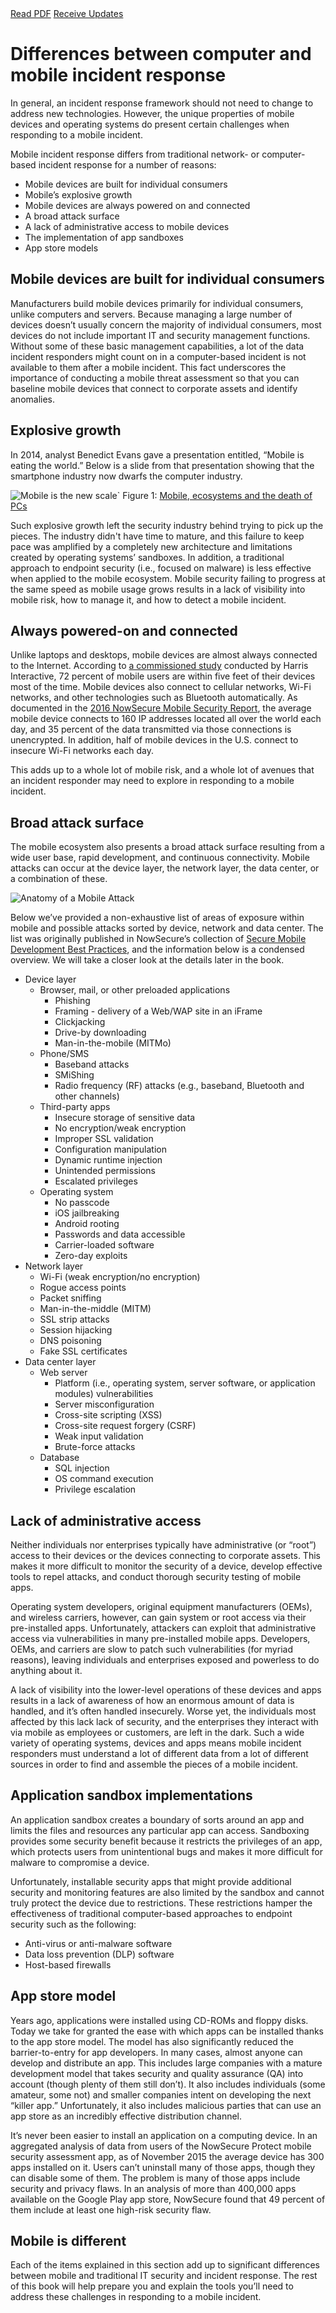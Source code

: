 <div class="cta-banner">
  <a class="cta-banner-pdf" href="https://info.nowsecure.com/IRforAndroidandiOS_PDFRequest.html">Read PDF<i class="fa fa-file-pdf-o"></i></a>
  <a class="cta-banner-update" href="https://info.nowsecure.com/IRforAndroidandiOS_Updates.html">Receive Updates<i class="fa fa-bell-o"></i></a>
</div>

# Differences between computer and mobile incident response

In general, an incident response framework should not need to change to address new technologies. However, the unique properties of mobile devices and operating systems do present certain challenges when responding to a mobile incident.

Mobile incident response differs from traditional network- or computer-based incident response for a number of reasons: 

* Mobile devices are built for individual consumers
* Mobile’s explosive growth
* Mobile devices are always powered on and connected
* A broad attack surface
* A lack of administrative access to mobile devices
* The implementation of app sandboxes
* App store models

## Mobile devices are built for individual consumers

Manufacturers build mobile devices primarily for individual consumers, unlike computers and servers. Because managing a large number of devices doesn’t usually concern the majority of individual consumers, most devices do not include important IT and security management functions. Without some of these basic management capabilities, a lot of the data incident responders might count on in a computer-based incident is not available to them after a mobile incident. This fact underscores the importance of conducting a mobile threat assessment so that you can baseline mobile devices that connect to corporate assets and identify anomalies.

## Explosive growth
In 2014, analyst Benedict Evans gave a presentation entitled, “Mobile is eating the world.” Below is a slide from that presentation showing that the smartphone industry now dwarfs the computer industry.

![Mobile is the new scale](../assets/ben-evans-a16z-mobile-is-the-new-scale.png)`
Figure 1: [Mobile, ecosystems and the death of PCs](http://ben-evans.com/benedictevans/2015/11/7/mobile-ecosystems-and-the-death-of-pcs)

Such explosive growth left the security industry behind trying to pick up the pieces. The industry didn't have time to mature, and this failure to keep pace was amplified by a completely new architecture and limitations created by operating systems’ sandboxes. In addition, a traditional approach to endpoint security (i.e., focused on malware) is less effective when applied to the mobile ecosystem. Mobile security failing to progress at the same speed as mobile usage grows results in a lack of visibility into mobile risk, how to manage it, and how to detect a mobile incident.

## Always powered-on and connected
Unlike laptops and desktops, mobile devices are almost always connected to the Internet. According to [a commissioned study](http://www.marketingcharts.com/online/smartphone-addiction-7-in-10-keep-them-close-at-all-times-34956/) conducted by Harris Interactive, 72 percent of mobile users are within five feet of their devices most of the time. Mobile devices also connect to cellular networks, Wi-Fi networks, and other technologies such as Bluetooth automatically. As documented in the [2016 NowSecure Mobile Security Report](https://info.nowsecure.com/rs/201-XEW-873/images/2016-NowSecure-mobile-security-report.pdf), the average mobile device connects to 160 IP addresses located all over the world each day, and 35 percent of the data transmitted via those connections is unencrypted. In addition, half of mobile devices in the U.S. connect to insecure Wi-Fi networks each day.

This adds up to a whole lot of mobile risk, and a whole lot of avenues that an incident responder may need to explore in responding to a mobile incident.

## Broad attack surface
The mobile ecosystem also presents a broad attack surface resulting from a wide user base, rapid development, and continuous connectivity. Mobile attacks can occur at the device layer, the network layer, the data center, or a combination of these.

![Anatomy of a Mobile Attack](../assets/anatomy-of-a-mobile-attack.png)

Below we’ve provided a non-exhaustive list of areas of exposure within mobile and possible attacks sorted by device, network and data center. The list was originally published in NowSecure’s collection of [Secure Mobile Development Best Practices](https://www.nowsecure.com/resources/secure-mobile-development/), and the information below is a condensed overview. We will take a closer look at the details later in the book. 

* Device layer
    * Browser, mail, or other preloaded applications
        * Phishing
        * Framing - delivery of a Web/WAP site in an iFrame
        * Clickjacking
        * Drive-by downloading
        * Man-in-the-mobile (MITMo)
    * Phone/SMS
        * Baseband attacks
        * SMiShing 
        * Radio frequency (RF) attacks (e.g., baseband, Bluetooth and other channels)
    * Third-party apps
        * Insecure storage of sensitive data
        * No encryption/weak encryption
        * Improper SSL validation
        * Configuration manipulation
        * Dynamic runtime injection
        * Unintended permissions
        * Escalated privileges
    * Operating system
        * No passcode
        * iOS jailbreaking
        * Android rooting
        * Passwords and data accessible
        * Carrier-loaded software
        * Zero-day exploits
* Network layer
    * Wi-Fi (weak encryption/no encryption)
    * Rogue access points
    * Packet sniffing
    * Man-in-the-middle (MITM)
    * SSL strip attacks
    * Session hijacking
    * DNS poisoning 
    * Fake SSL certificates
* Data center layer
    * Web server
        * Platform (i.e., operating system, server software, or application modules) vulnerabilities
        * Server misconfiguration
        * Cross-site scripting (XSS)
        * Cross-site request forgery (CSRF)
        * Weak input validation
        * Brute-force attacks
    * Database
        * SQL injection
        * OS command execution
        * Privilege escalation

## Lack of administrative access
Neither individuals nor enterprises typically have administrative (or “root”) access to their devices or the devices connecting to corporate assets. This makes it more difficult to monitor the security of a device, develop effective tools to repel attacks, and conduct thorough security testing of mobile apps.

Operating system developers, original equipment manufacturers (OEMs), and wireless carriers, however, can gain system or root access via their pre-installed apps. Unfortunately, attackers can exploit that administrative access via vulnerabilities in many pre-installed mobile apps. Developers, OEMs, and carriers are slow to patch such vulnerabilities (for myriad reasons), leaving individuals and enterprises exposed and powerless to do anything about it.

A lack of visibility into the lower-level operations of these devices and apps results in a lack of awareness of how an enormous amount of data is handled, and it’s often handled insecurely. Worse yet, the individuals most affected by this lack lack of security, and the enterprises they interact with via mobile as employees or customers, are left in the dark. Such a wide variety of operating systems, devices and apps means mobile incident responders must understand a lot of different data from a lot of different sources in order to find and assemble the pieces of a mobile incident.

## Application sandbox implementations
An application sandbox creates a boundary of sorts around an app and limits the files and resources any particular app can access. Sandboxing provides some security benefit because it restricts the privileges of an app, which protects users from unintentional bugs and makes it more difficult for malware to compromise a device.

Unfortunately, installable security apps that might provide additional security and monitoring features are also limited by the sandbox and cannot truly protect the device due to restrictions. These restrictions hamper the effectiveness of traditional computer-based approaches to endpoint security such as the following:

* Anti-virus or anti-malware software
* Data loss prevention (DLP) software
* Host-based firewalls

## App store model
Years ago, applications were installed using CD-ROMs and floppy disks. Today we take for granted the ease with which apps can be installed thanks to the app store model. The model has also significantly reduced the barrier-to-entry for app developers. In many cases, almost anyone can develop and distribute an app. This includes large companies with a mature development model that takes security and quality assurance (QA) into account (though plenty of them still don’t). It also includes individuals (some amateur, some not) and smaller companies intent on developing the next “killer app.” Unfortunately, it also includes malicious parties that can use an app store as an incredibly effective distribution channel.

It’s never been easier to install an application on a computing device. In an aggregated analysis of data from users of the NowSecure Protect mobile security assessment app, as of November 2015 the average device has 300 apps installed on it. Users can’t uninstall many of those apps, though they can disable some of them. The problem is many of those apps include security and privacy flaws. In an analysis of more than 400,000 apps available on the Google Play app store, NowSecure found that 49 percent of them include at least one high-risk security flaw.

## Mobile is different
Each of the items explained in this section add up to significant differences between mobile and traditional IT security and incident response. The rest of this book will help prepare you and explain the tools you’ll need to address these challenges in responding to a mobile incident.
